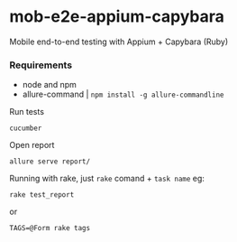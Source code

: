 # mob-e2e-appium-capybara
Mobile end-to-end testing with Appium + Capybara (Ruby)

### Requirements
* node and npm
* allure-command | `npm install -g allure-commandline`


Run tests
```
cucumber
```

Open report
```
allure serve report/
```

Running with rake, just `rake` comand + `task name` eg:
```
rake test_report
```
or
```
TAGS=@Form rake tags
```